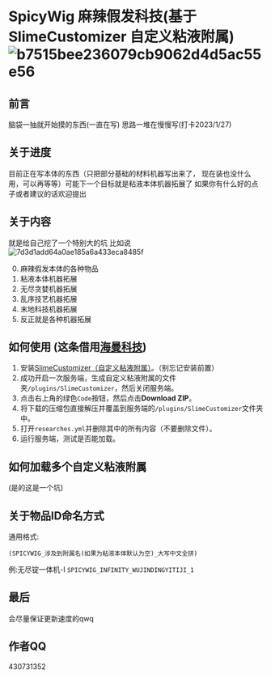 # SpicyWig 麻辣假发科技(基于SlimeCustomizer 自定义粘液附属)![b7515bee236079cb9062d4d5ac55e56](https://user-images.githubusercontent.com/121747365/210206859-50300e35-48eb-412d-9639-8174b4ae8911.jpg)


## 前言
 
脑袋一抽就开始摸的东西(一直在写)
思路一堆在慢慢写(打卡2023/1/27)

## 关于进度

目前正在写本体的东西（只把部分基础的材料机器写出来了， 现在装也没什么用，可以再等等）可能下一个目标就是粘液本体机器拓展了
如果你有什么好的点子或者建议的话欢迎提出

## 关于内容

就是给自己挖了一个特别大的坑 比如说![7d3d1add64a0ae185a6a433eca8485f](https://user-images.githubusercontent.com/121747365/210206837-3154e01b-3ae5-4d5e-97b1-ce12345b004a.jpg)


0. 麻辣假发本体的各种物品
1. 粘液本体机器拓展
2. 无尽贪婪机器拓展
3. 乱序技艺机器拓展
4. 末地科技机器拓展
5. 反正就是各种机器拓展

## 如何使用 (这条借用[海曼科技](https://github.com/shixinzia/HaimanTech/blob/main/README.md))

1. 安装[SlimeCustomizer（自定义粘液附属）](https://builds.guizhanss.cn/SlimefunGuguProject/SlimeCustomizer/master)。（别忘记安装前置）
2. 成功开启一次服务端，生成自定义粘液附属的文件夹`/plugins/SlimeCustomizer`，然后关闭服务端。
3. 点击右上角的绿色`Code`按钮，然后点击**Download ZIP**。
4. 将下载的压缩包直接解压并覆盖到服务端的`/plugins/SlimeCustomizer`文件夹中。
5. 打开`researches.yml`并删除其中的所有内容（不要删除文件）。
6. 运行服务端，测试是否能加载。

## 如何加载多个自定义粘液附属

(是的这是一个坑)

## 关于物品ID命名方式

通用格式:
```
(SPICYWIG_涉及到附属名(如果为粘液本体默认为空)_大写中文全拼)
```

例:无尽锭一体机-I
```SPICYWIG_INFINITY_WUJINDINGYITIJI_1```

## 最后

会尽量保证更新速度的qwq

## 作者QQ

430731352
